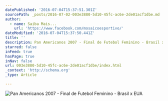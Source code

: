 ```yaml
---
datePublished: '2016-07-04T15:37:51.301Z'
sourcePath: _posts/2016-07-02-003e3880-5d10-45fc-ac6e-2de01acf1dbe.md
author:
  - name: Saiba Mais...
    url: 'https://www.facebook.com/mosaicoesportivo/'
dateModified: '2016-07-04T15:37:50.441Z'
title: ''
description: Pan Americanos 2007 - Final de Futebol Feminino - Brasil x EUA
starred: false
inFeed: true
hasPage: true
inNav: false
url: 003e3880-5d10-45fc-ac6e-2de01acf1dbe/index.html
_context: 'http://schema.org'
_type: Article

---
```

![Pan Americanos 2007 - Final de Futebol Feminino - Brasil x EUA](https://the-grid-user-content.s3-us-west-2.amazonaws.com/312343f9-11e3-496c-90c8-51da47656a22.jpg)